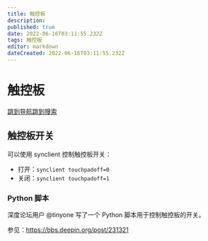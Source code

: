 ```yaml
---
title: 触控板
description: 
published: true
date: 2022-06-16T03:11:55.232Z
tags: 触控板
editor: markdown
dateCreated: 2022-06-16T03:11:55.232Z
---
```


# 触控板

[跳到导航](http://old.deepin.wiki/index.php?title=触控板#mw-head)[跳到搜索](http://old.deepin.wiki/index.php?title=触控板#searchInput)



## 触控板开关

可以使用 synclient 控制触控板开关：

- 打开：`synclient touchpadoff=0`
- 关闭：`synclient touchpadoff=1`

### Python 脚本

深度论坛用户 @tinyone 写了一个 Python 脚本用于控制触控板的开关。

参见：https://bbs.deepin.org/post/231321